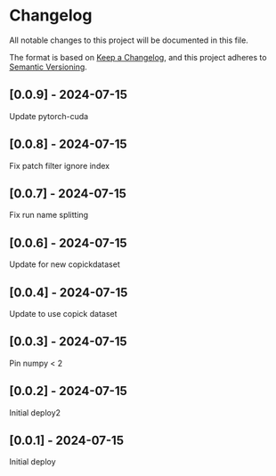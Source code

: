 # Changelog
All notable changes to this project will be documented in this file.

The format is based on [Keep a Changelog](https://keepachangelog.com/en/1.0.0/),
and this project adheres to [Semantic Versioning](https://semver.org/spec/v2.0.0.html).

## [0.0.9] - 2024-07-15
Update pytorch-cuda

## [0.0.8] - 2024-07-15
Fix patch filter ignore index

## [0.0.7] - 2024-07-15
Fix run name splitting

## [0.0.6] - 2024-07-15
Update for new copickdataset

## [0.0.4] - 2024-07-15
Update to use copick dataset

## [0.0.3] - 2024-07-15
Pin numpy < 2

## [0.0.2] - 2024-07-15
Initial deploy2

## [0.0.1] - 2024-07-15
Initial deploy
